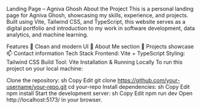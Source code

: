 Landing Page – Agniva Ghosh
About the Project
This is a personal landing page for Agniva Ghosh, showcasing my skills, experience, and projects. Built using Vite, Tailwind CSS, and TypeScript, this website serves as a digital portfolio and introduction to my work in software development, data analytics, and machine learning.

Features
🌟 Clean and modern UI
📄 About Me section
💼 Projects showcase
📫 Contact information
Tech Stack
Frontend: Vite + TypeScript
Styling: Tailwind CSS
Build Tool: Vite
Installation & Running Locally
To run this project on your local machine:

Clone the repository:
sh
Copy
Edit
git clone https://github.com/your-username/your-repo.git
cd your-repo
Install dependencies:
sh
Copy
Edit
npm install
Start the development server:
sh
Copy
Edit
npm run dev
Open http://localhost:5173/ in your browser.
